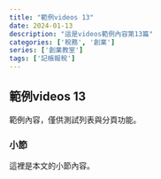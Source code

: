 ```yaml
---
title: "範例videos 13"
date: 2024-01-13
description: "這是videos範例內容第13篇"
categories: ['稅務', '創業']
series: ['創業教室']
tags: ['記帳報稅']
---
```


## 範例videos 13

範例內容，僅供測試列表與分頁功能。

### 小節
這裡是本文的小節內容。